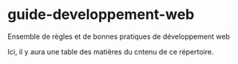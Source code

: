 # guide-developpement-web
Ensemble de règles et de bonnes pratiques de développement web 

Ici, il y aura une table des matières du cntenu de ce répertoire.
